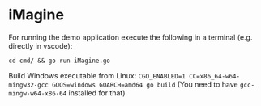 # iMagine

For running the demo application execute the following in a terminal (e.g. directly in vscode):

`cd cmd/ && go run iMagine.go`

Build Windows executable from Linux:
`CGO_ENABLED=1 CC=x86_64-w64-mingw32-gcc GOOS=windows GOARCH=amd64 go build`
(You need to have `gcc-mingw-w64-x86-64` installed for that)
